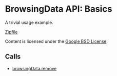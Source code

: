 
BrowsingData API: Basics
=======

A trivial usage example.

[Zipfile](http://developer.chrome.com/extensions/examples/api/browsingData/basic.zip)

Content is licensed under the [Google BSD License](http://code.google.com/google_bsd_license.html).

Calls
-----

* [browsingData.remove](https://developer.chrome.com/extensions/browsingData#method-remove)